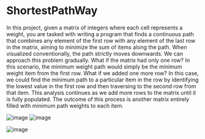 # ShortestPathWay


In this project, given a matrix of integers where each cell represents a weight, you are tasked with writing a program that finds a continuous path that combines any element of the first row with any element of the last row in the matrix, aiming to minimize the sum of items along the path. When visualized conventionally, the path strictly moves downwards. We can approach this problem gradually. What if the matrix had only one row? In this scenario, the minimum weight path would simply be the minimum weight item from the first row. What if we added one more row? In this case, we could find the minimum path to a particular item in the row by identifying the lowest value in the first row and then traversing to the second row from that item. This analysis continues as we add more rows to the matrix until it is fully populated. The outcome of this process is another matrix entirely filled with minimum path weights to each item.

![image](https://user-images.githubusercontent.com/84348306/226485227-d7ccf436-e635-4b1e-883d-8607640044ab.png)
![image](https://user-images.githubusercontent.com/84348306/226485510-4e10a593-40ac-4a46-823d-2c5c1e6cb186.png)

![image](https://user-images.githubusercontent.com/84348306/226485355-b3241e90-5967-41e1-8f5f-caefc008e2f2.png)
